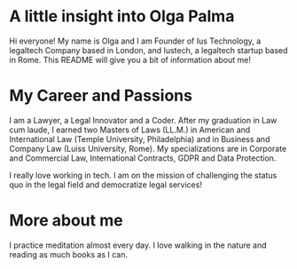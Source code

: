 # A little insight into Olga Palma
Hi everyone! My name is Olga and I am Founder of Ius Technology, a legaltech Company based in London, and Iustech, a legaltech startup based in Rome. This README will give you a bit of information about me!

# My Career and Passions
I am a Lawyer, a Legal Innovator and a Coder. 
After my graduation in Law cum laude, I earned two Masters of Laws (LL.M.) in American and International Law (Temple University, Philadelphia) and in Business and Company Law (Luiss University, Rome). My specializations are in Corporate and Commercial Law, International Contracts, GDPR and Data Protection.

I really love working in tech. I am on the mission of challenging the status quo in the legal field and democratize legal services!

# More about me
I practice meditation almost every day. I love walking in the nature and reading as much books as I can. 

